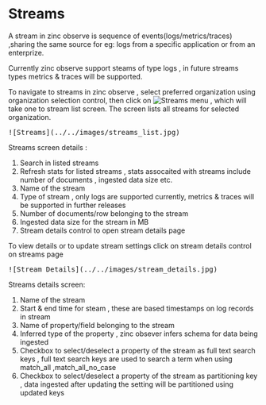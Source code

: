 # Streams

A stream in zinc observe is sequence of events(logs/metrics/traces) ,sharing the same source for eg: logs from a specific application or from an enterprize.

Currently zinc observe support steams of type logs , in future streams types metrics & traces will be supported.

To navigate to streams in zinc observe , select preferred organization using organization selection control, then click on ![Streams](../../images/streams_menu.jpg) menu , which will take one to stream list screen. The screen lists all streams for selected organization.  

<kbd>
![Streams](../../images/streams_list.jpg)
</kbd>

Streams screen details :

1. Search in listed streams
1. Refresh stats for listed streams , stats assocaited with streams include number of documents , ingested data size etc.
1. Name of the stream
1. Type of stream , only logs are supported currently, metrics & traces will be supported in further releases
1. Number of documents/row belonging to the stream
1. Ingested data size for the stream in MB
1. Stream details control to open stream details page


To view details or to update stream settings click on stream details control on streams page

<kbd> 
![Stream Details](../../images/stream_details.jpg)
</kbd>

Streams details screen:

1. Name of the stream
1. Start & end time for steam , these are based timestamps on log records in stream
1. Name of property/field belonging to the stream
1. Inferred type of the property , zinc obsever infers schema for data being ingested
1. Checkbox to select/deselect a property of the stream as full text search keys , full text search keys are used to search a term when using match_all ,match_all_no_case
1. Checkbox to select/deselect a property of the stream as partitioning key , data ingested after updating the setting will be partitioned using updated keys
